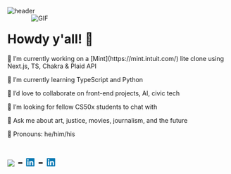 
![header](https://i.ibb.co/RTZ5DMH/readme-header.png)
<img align="right" width="450px" height="auto" alt="GIF" src="https://i.pinimg.com/originals/e4/26/70/e426702edf874b181aced1e2fa5c6cde.gif" />

# Howdy y'all! 🤠 
<p>🍕 I’m currently working on a [Mint](https://mint.intuit.com/) lite clone using Next.js, TS, Chakra & Plaid API</p>
<p>🍔 I’m currently learning TypeScript and Python</p>
<p>🌯 I’d love to collaborate on front-end projects, AI, civic tech</p>
<p>🍝 I’m looking for fellow CS50x students to chat with</p>
<p>🍜 Ask me about art, justice, movies, journalism, and the future</p>
<p>🥞 Pronouns: he/him/his</p>

# <code><img height="20" src="https://freeiconshop.com/wp-content/uploads/edd/link-closed-flat.png"></code> - <code><img height="20" src="https://raw.githubusercontent.com/devicons/devicon/master/icons/linkedin/linkedin-original.svg"></code> - <code><img height="20" src="https://raw.githubusercontent.com/devicons/devicon/master/icons/linkedin/linkedin-original.svg"></code>


<!-----
**Languages and Tools:**  
<div content-align="right">
<code><img height="20" src="https://github.com/devicons/devicon/blob/master/icons/html5/html5-plain.svg"></code>
<code><img height="20" src="https://github.com/devicons/devicon/blob/master/icons/css3/css3-plain.svg"></code>
<code><img height="20" src="https://github.com/devicons/devicon/blob/master/icons/javascript/javascript-plain.svg"></code>
<code><img height="20" src="https://github.com/devicons/devicon/blob/master/icons/csharp/csharp-plain.svg"></code>
<code><img height="20" src="https://github.com/devicons/devicon/blob/master/icons/react/react-original.svg"></code>
<code><img height="20" src="https://raw.githubusercontent.com/devicons/devicon/master/icons/nodejs/nodejs-plain.svg"></code>
<code><img height="20" src="https://github.com/devicons/devicon/blob/master/icons/postgresql/postgresql-plain.svg"></code>
<code><img height="20" src="https://cdn.iconscout.com/icon/free/png-256/figma-682083.png"></code>
<code><img height="20" src="https://github.com/devicons/devicon/blob/master/icons/visualstudio/visualstudio-plain.svg"></code>

</div>

------>
